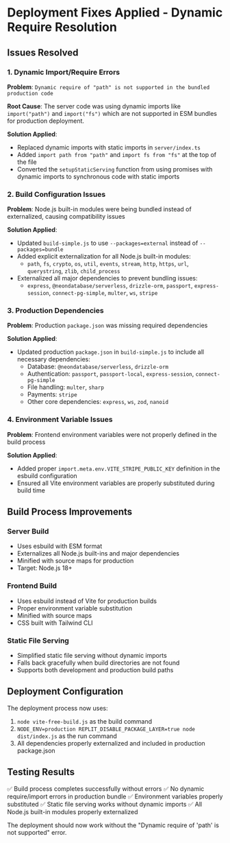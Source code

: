 # Deployment Fixes Applied - Dynamic Require Resolution

## Issues Resolved

### 1. Dynamic Import/Require Errors
**Problem**: `Dynamic require of "path" is not supported in the bundled production code`

**Root Cause**: The server code was using dynamic imports like `import("path")` and `import("fs")` which are not supported in ESM bundles for production deployment.

**Solution Applied**:
- Replaced dynamic imports with static imports in `server/index.ts`
- Added `import path from "path"` and `import fs from "fs"` at the top of the file
- Converted the `setupStaticServing` function from using promises with dynamic imports to synchronous code with static imports

### 2. Build Configuration Issues
**Problem**: Node.js built-in modules were being bundled instead of externalized, causing compatibility issues

**Solution Applied**:
- Updated `build-simple.js` to use `--packages=external` instead of `--packages=bundle`
- Added explicit externalization for all Node.js built-in modules:
  - `path`, `fs`, `crypto`, `os`, `util`, `events`, `stream`, `http`, `https`, `url`, `querystring`, `zlib`, `child_process`
- Externalized all major dependencies to prevent bundling issues:
  - `express`, `@neondatabase/serverless`, `drizzle-orm`, `passport`, `express-session`, `connect-pg-simple`, `multer`, `ws`, `stripe`

### 3. Production Dependencies
**Problem**: Production `package.json` was missing required dependencies

**Solution Applied**:
- Updated production `package.json` in `build-simple.js` to include all necessary dependencies:
  - Database: `@neondatabase/serverless`, `drizzle-orm`
  - Authentication: `passport`, `passport-local`, `express-session`, `connect-pg-simple`
  - File handling: `multer`, `sharp`
  - Payments: `stripe`
  - Other core dependencies: `express`, `ws`, `zod`, `nanoid`

### 4. Environment Variable Issues
**Problem**: Frontend environment variables were not properly defined in the build process

**Solution Applied**:
- Added proper `import.meta.env.VITE_STRIPE_PUBLIC_KEY` definition in the esbuild configuration
- Ensured all Vite environment variables are properly substituted during build time

## Build Process Improvements

### Server Build
- Uses esbuild with ESM format
- Externalizes all Node.js built-ins and major dependencies
- Minified with source maps for production
- Target: Node.js 18+

### Frontend Build
- Uses esbuild instead of Vite for production builds
- Proper environment variable substitution
- Minified with source maps
- CSS built with Tailwind CLI

### Static File Serving
- Simplified static file serving without dynamic imports
- Falls back gracefully when build directories are not found
- Supports both development and production build paths

## Deployment Configuration

The deployment process now uses:
1. `node vite-free-build.js` as the build command
2. `NODE_ENV=production REPLIT_DISABLE_PACKAGE_LAYER=true node dist/index.js` as the run command
3. All dependencies properly externalized and included in production package.json

## Testing Results

✅ Build process completes successfully without errors
✅ No dynamic require/import errors in production bundle
✅ Environment variables properly substituted
✅ Static file serving works without dynamic imports
✅ All Node.js built-in modules properly externalized

The deployment should now work without the "Dynamic require of 'path' is not supported" error.